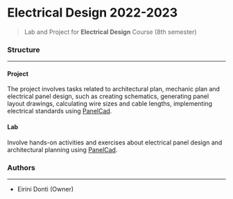 # Electrical Design 2022-2023
> Lab and Project for **Electrical Design** Course (8th semester)

### Structure
---
#### Project

The project involves tasks related to architectural plan, mechanic plan and electrical panel design, such as creating schematics, generating panel layout drawings, calculating wire sizes and cable lengths, implementing electrical standards using [PanelCad](https://www.ti-soft.com/el/products/software/electricalinst). 
    
#### Lab

Involve hands-on activities and exercises about electrical panel design and architectural planning using [PanelCad](https://www.ti-soft.com/el/products/software/electricalinst). 

### Authors
---

- Eirini Donti (Owner)

<!-- ### License
--- -->
